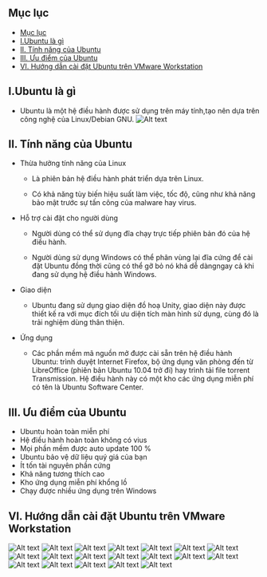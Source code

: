 ## Mục lục
- [Mục lục](#mục-lục)
- [I.Ubuntu là gì](#iubuntu-là-gì)
- [II. Tính năng của Ubuntu](#ii-tính-năng-của-ubuntu)
- [III. Ưu  điểm của Ubuntu](#iii-ưu--điểm-của-ubuntu)
- [VI. Hướng dẫn cài đặt Ubuntu trên VMware Workstation](#vi-hướng-dẫn-cài-đặt-ubuntu-trên-vmware-workstation)

## I.Ubuntu là gì
- Ubuntu là một hệ điều hành được sử dụng trên máy tính,tạo nên dựa trên công nghệ của Linux/Debian GNU.
![Alt text](image.png)
## II. Tính năng của Ubuntu
- Thừa hưởng tính năng của Linux
  
  - Là phiên bản hệ điều hành phát triển dựa trên Linux.

  - Có khả năng tùy biến hiệu suất làm việc, tốc độ, cũng như khả năng bảo mật trước sự tấn công của malware hay virus.

- Hỗ trợ cài đặt cho người dùng

  - Người dùng có thể sử dụng đĩa chạy trực tiếp phiên bản đó của hệ điều hành.

  - Người dùng sử dụng Windows có thể phân vùng lại đĩa cứng để cài đặt Ubuntu đồng thời cũng có thể gỡ bỏ nó khá dễ dàngngay cả khi đang sử dụng hệ điều hành Windows.
- Giao diện
  
  - Ubuntu đang sử dụng giao diện đồ hoạ Unity, giao diện này được thiết kế ra với mục đích tối ưu diện tích màn hình sử dụng, cùng đó là trải nghiệm dùng thân thiện.
- Ứng dụng
  
  - Các phần mềm mã nguồn mở được cài sẵn trên hệ điều hành Ubuntu: trình duyệt Internet Firefox, bộ ứng dụng văn phòng đến từ LibreOffice (phiên bản Ubuntu 10.04 trở đi) hay trình tải file torrent Transmission. Hệ điều hành này có một kho các ứng dụng miễn phí có tên là Ubuntu Software Center.
## III. Ưu  điểm của Ubuntu
- Ubuntu hoàn toàn miễn phí
- Hệ điều hành hoàn toàn không có vius
- Mọi phần mềm được auto update 100 %
- Ubuntu bảo vệ dữ liệu quý giá của bạn
- Ít tốn tài nguyên phần cứng 
- Khả năng tương thích cao
- Kho ứng dụng miễn phí khổng lồ
- Chạy được nhiều ứng dụng trên Windows
## VI. Hướng dẫn cài đặt Ubuntu trên VMware Workstation
![Alt text](image-1.png)
![Alt text](image-2.png)
![Alt text](image-3.png)
![Alt text](image-4.png)
![Alt text](image-5.png)
![Alt text](image-6.png)
![Alt text](image-7.png)
![Alt text](image-8.png)
![Alt text](image-9.png)
![Alt text](image-10.png)
![Alt text](image-11.png)
![Alt text](image-12.png)
![Alt text](image-13.png)
![Alt text](image-14.png)
![Alt text](image-15.png)
![Alt text](image-16.png)
![Alt text](image-17.png)
![Alt text](image-18.png)
![Alt text](image-19.png)
